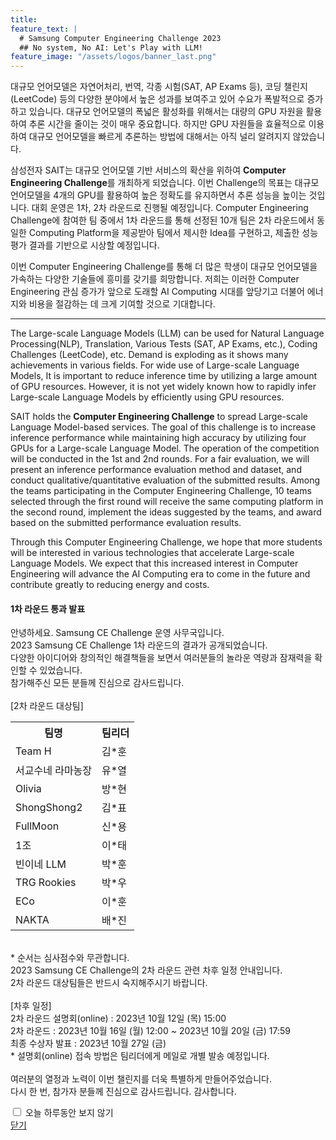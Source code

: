 ```yaml
---
title:
feature_text: |
  # Samsung Computer Engineering Challenge 2023
  ## No system, No AI: Let's Play with LLM!
feature_image: "/assets/logos/banner_last.png"
---
```


대규모 언어모델은 자연어처리, 번역, 각종 시험(SAT, AP Exams 등), 코딩 챌린지(LeetCode) 등의 다양한 분야에서 높은 성과를 보여주고 있어 수요가 폭발적으로 증가하고 있습니다. 대규모 언어모델의 폭넓은 활성화를 위해서는 대량의 GPU 자원을 활용하여 추론 시간을 줄이는 것이 매우 중요합니다. 하지만 GPU 자원들을 효율적으로 이용하여 대규모 언어모델을 빠르게 추론하는 방법에 대해서는 아직 널리 알려지지 않았습니다.

삼성전자 SAIT는 대규모 언어모델 기반 서비스의 확산을 위하여 **Computer Engineering Challenge**를 개최하게 되었습니다. 이번 Challenge의 목표는 대규모 언어모델을 4개의 GPU를 활용하여 높은 정확도를 유지하면서 추론 성능을 높이는 것입니다. 대회 운영은 1차, 2차 라운드로 진행될 예정입니다. Computer Engineering Challenge에 참여한 팀 중에서 1차 라운드를 통해 선정된 10개 팀은 2차 라운드에서 동일한 Computing Platform을 제공받아 팀에서 제시한 Idea를 구현하고, 제출한 성능 평가 결과를 기반으로 시상할 예정입니다.

이번 Computer Engineering Challenge를 통해 더 많은 학생이 대규모 언어모델을 가속하는 다양한 기술들에 흥미를 갖기를 희망합니다. 저희는 이러한 Computer Engineering 관심 증가가 앞으로 도래할 AI Computing 시대를 앞당기고 더불어 에너지와 비용을 절감하는 데 크게 기여할 것으로 기대합니다.
<hr />
The Large-scale Language Models (LLM) can be used for Natural Language Processing(NLP), Translation, Various Tests (SAT, AP Exams, etc.), Coding Challenges (LeetCode), etc. Demand is exploding as it shows many achievements in various fields. For wide use of Large-scale Language Models, It is important to reduce inference time by utilizing a large amount of GPU resources. However, it is not yet widely known how to rapidly infer Large-scale Language Models by efficiently using GPU resources.

SAIT holds the **Computer Engineering Challenge** to spread Large-scale Language Model-based services. The goal of this challenge is to increase inference performance while maintaining high accuracy by utilizing four GPUs for a Large-scale Language Model. The operation of the competition will be conducted in the 1st and 2nd rounds. For a fair evaluation, we will present an inference performance evaluation method and dataset, and conduct qualitative/quantitative evaluation of the submitted results. Among the teams participating in the Computer Engineering Challenge, 10 teams selected through the first round will receive the same computing platform in the second round, implement the ideas suggested by the teams, and award based on the submitted performance evaluation results.

Through this Computer Engineering Challenge, we hope that more students will be interested in various technologies that accelerate Large-scale Language Models. We expect that this increased interest in Computer Engineering will advance the AI Computing era to come in the future and contribute greatly to reducing energy and costs.

<!-- layer popup content -->
<div class="layerPopup" id="layer_popup" style="visibility: visible;">
    <div class="layerBox">
        <h4 class="title">1차 라운드 통과 발표</h4>
        <div class="cont">
            <p>
안녕하세요. Samsung CE Challenge 운영 사무국입니다.
<br>
2023 Samsung CE Challenge 1차 라운드의 결과가 공개되었습니다.
<br>
다양한 아이디어와 창의적인 해결책들을 보면서 여러분들의 놀라운 역량과 잠재력을 확인할 수 있었습니다.
<br>
참가해주신 모든 분들께 진심으로 감사드립니다.
<br><br>
[2차 라운드 대상팀]
  		<table>
    		  <tr>
      		    <th scope="col">팀명</th>
      		    <th scope="col">팀리더</th>
    		  </tr>
    		  <tr>
      		    <td>Team H</td>
      		    <td>김*훈</td>
    		  </tr>
    		  <tr>
      		    <td>서교수네 라마농장</td>
      		    <td>유*열</td>
    		  </tr>
    		  <tr>
      		    <td>Olivia</td>
      		    <td>방*현</td>
    		  </tr>
    		  <tr>
      		    <td>ShongShong2</td>
      		    <td>김*표</td>
    		  </tr>
    		  <tr>
      		    <td>FullMoon</td>
      		    <td>신*용</td>
    		  </tr>
    		  <tr>
      		    <td>1조</td>
      		    <td>이*태</td>
    		  </tr>
    		  <tr>
      		    <td>빈이네 LLM</td>
      		    <td>박*훈</td>
    		  </tr>
    		  <tr>
      		    <td>TRG Rookies</td>
      		    <td>박*우</td>
    		  </tr>
    		  <tr>
      		    <td>ECo</td>
      		    <td>이*훈</td>
    		  </tr>
    		  <tr>
      		    <td>NAKTA</td>
      		    <td>배*진</td>
    		  </tr>
  	        </table>
<br>
* 순서는 심사점수와 무관합니다.
<br>
2023 Samsung CE Challenge의 2차 라운드 관련 차후 일정 안내입니다.
<br>
2차 라운드 대상팀들은 반드시 숙지해주시기 바랍니다.
<br><br>
[차후 일정]
<br>
2차 라운드 설명회(online) : 2023년 10월 12일 (목) 15:00
<br>
2차 라운드 : 2023년 10월 16일 (월) 12:00 ~ 2023년 10월 20일 (금) 17:59
<br>
최종 수상자 발표 : 2023년 10월 27일 (금)
<br>
* 설명회(online) 접속 방법은 팀리더에게 메일로 개별 발송 예정입니다.
<br><br>
여러분의 열정과 노력이 이번 챌린지를 더욱 특별하게 만들어주었습니다.
<br>
다시 한 번, 참가자 분들께 진심으로 감사드립니다. 감사합니다.
            </p>
        </div>
          <form name="pop_form">
        <div id="check" ><input type="checkbox" name="chkbox" value="checkbox" id='chkbox' >
        <label for="chkbox">오늘 하루동안 보지 않기</label></div>
		<div id="close" ><a href="javascript:closePop();">닫기</a></div>    
		</form>
	</div>
</div>
